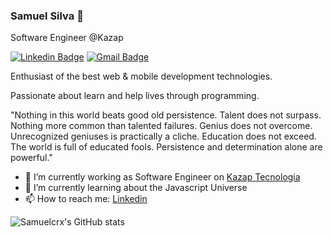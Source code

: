 ### Samuel Silva 👋

Software Engineer @Kazap

[![Linkedin Badge](https://img.shields.io/badge/-Samuel%20Silva-6633cc?style=flat-square&logo=Linkedin&logoColor=white&link=https://www.linkedin.com/in/samuel-s-braga/)](https://www.linkedin.com/in/samuel-s-braga/) 
[![Gmail Badge](https://img.shields.io/badge/-samuel.devsilva@gmail.com-6633cc?style=flat-square&logo=Gmail&logoColor=white&link=mailto:samuel.devsilva@gmail.com)](mailto:samuel.devsilva@gmail.com)

Enthusiast of the best web & mobile development technologies.

Passionate about learn and help lives through programming.

"Nothing in this world beats good old persistence. Talent does not surpass. Nothing more common than talented failures. Genius does not overcome. Unrecognized geniuses is practically a cliche. Education does not exceed. The world is full of educated fools. Persistence and determination alone are powerful."


- 🔭 I’m currently working as Software Engineer on [Kazap Tecnologia](https://kazap.com.br)
- 🌱 I’m currently learning about the Javascript Universe
- 📫 How to reach me: [Linkedin](https://www.linkedin.com/in/samuel-s-braga/)

![Samuelcrx's GitHub stats](https://github-readme-stats.vercel.app/api?username=samuelcrx&show_icons=true&count_private=true&theme=dark)
